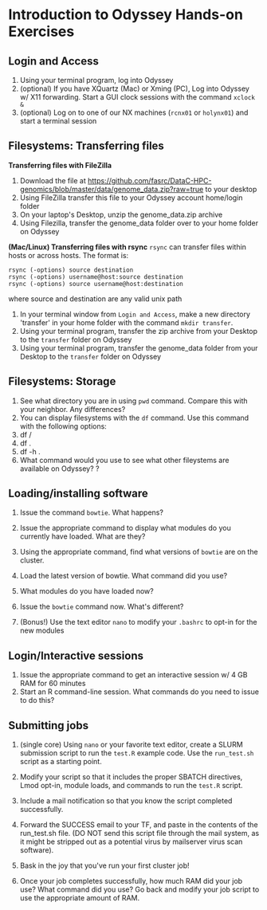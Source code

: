 # Introduction to Odyssey Hands-on Exercises

## Login and Access
1. Using your terminal program, log into Odyssey
2. (optional) If you have XQuartz (Mac) or Xming (PC), Log into Odyssey w/ X11 forwarding. Start a GUI clock sessions with the command `xclock &`
3. (optional) Log on to one of our NX machines (`rcnx01` or `holynx01`) and start a terminal session


## Filesystems: Transferring files
**Transferring files with FileZilla**
  1. Download the file at https://github.com/fasrc/DataC-HPC-genomics/blob/master/data/genome_data.zip?raw=true to your desktop
  1. Using FileZilla transfer this file to your Odyssey account home/login folder
  2. On your laptop's Desktop, unzip the genome_data.zip archive
  2. Using Filezilla, transfer the genome_data folder over to your home folder on Odyssey

**(Mac/Linux) Transferring files with rsync**
`rsync` can transfer files within hosts or across hosts. The format is:
  
```
rsync (-options) source destination
rsync (-options) username@host:source destination
rsync (-options) source username@host:destination
```

where source and destination are any valid unix path

  1. In your terminal window from `Login and Access`, make a new directory 'transfer' in your home folder with the command `mkdir transfer`.
  2. Using your terminal program, transfer the zip archive from your Desktop to the `transfer` folder on Odyssey
  3. Using your terminal program, transfer the genome_data folder from your Desktop to the `transfer` folder on Odyssey


## Filesystems: Storage
1. See what directory you are in using `pwd` command. Compare this with your neighbor. Any differences?
2. You can display filesystems with the `df` command. Use this command with the following options:
  1. df /
  2. df .
  3. df -h .
3. What command would you use to see what other fileystems are available on Odyssey? ?


## Loading/installing software
1. Issue the command `bowtie`. What happens?
2. Issue the appropriate command to display what modules do you currently have loaded. What are they?
3. Using the appropriate command, find what versions of `bowtie` are on the cluster.
4. Load the latest version of bowtie. What command did you use?
5. What modules do you have loaded now?
6. Issue the `bowtie` command now. What's different?


9. (Bonus!) Use the text editor `nano` to modify your `.bashrc` to opt-in for the new modules


## Login/Interactive sessions
1. Issue the appropriate command to get an interactive session w/ 4 GB RAM for 60 minutes
2. Start an R command-line session. What commands do you need to issue to do this?


## Submitting jobs
1. (single core) Using `nano` or your favorite text editor, create a SLURM submission script to run the `test.R` example code. Use the `run_test.sh` script as a starting point.

2. Modify your script so that it includes the proper SBATCH directives, Lmod opt-in, module loads, and commands to run the `test.R` script.

3. Include a mail notification so that you know the script completed successfully.

4. Forward the SUCCESS email to your TF, and paste in the contents of the run_test.sh file. (DO NOT send this script file through the mail system, as it might be stripped out as a potential virus by mailserver virus scan software).

5. Bask in the joy that you've run your first cluster job!

6. Once your job completes successfully, how much RAM did your job use? What command did you use? Go back and modify your job script to use the appropriate amount of RAM.

